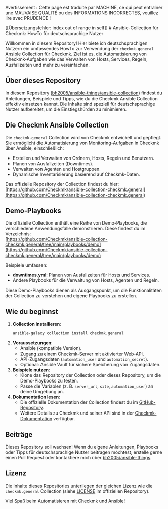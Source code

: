 Avertissement : Cette page est traduite par MACHINE, ce qui peut entraîner une MAUVAISE QUALITÉ ou des INFORMATIONS INCORRECTES, veuillez lire avec PRUDENCE !

[[Übersetzungsfehler: index out of range in self]] # Ansible-Collection für Checkmk: HowTo für deutschsprachige Nutzer

Willkommen in diesem Repository! Hier biete ich deutschsprachigen Nutzern ein umfassendes HowTo zur Verwendung der `checkmk.general` Ansible Collection für Checkmk. Ziel ist es, die Automatisierung von Checkmk-Aufgaben wie das Verwalten von Hosts, Services, Regeln, Ausfallzeiten und mehr zu vereinfachen.

## Über dieses Repository
In diesem Repository ([bh2005/ansible-things/ansible-collection](https://github.com/bh2005/ansible-things/tree/main/ansible-collection)) findest du Anleitungen, Beispiele und Tipps, wie du die Checkmk Ansible Collection effektiv einsetzen kannst. Die Inhalte sind speziell für deutschsprachige Nutzer aufbereitet, um die Einstiegshürden zu minimieren.

## Die Checkmk Ansible Collection
Die `checkmk.general` Collection wird von Checkmk entwickelt und gepflegt. Sie ermöglicht die Automatisierung von Monitoring-Aufgaben in Checkmk über Ansible, einschließlich:
- Erstellen und Verwalten von Ordnern, Hosts, Regeln und Benutzern.
- Planen von Ausfallzeiten (Downtimes).
- Verwalten von Agenten und Hostgruppen.
- Dynamische Inventarisierung basierend auf Checkmk-Daten.

Das offizielle Repository der Collection findest du hier:  
[https://github.com/Checkmk/ansible-collection-checkmk.general](https://github.com/Checkmk/ansible-collection-checkmk.general)

## Demo-Playbooks
Die offizielle Collection enthält eine Reihe von Demo-Playbooks, die verschiedene Anwendungsfälle demonstrieren. Diese findest du im Verzeichnis:  
[https://github.com/Checkmk/ansible-collection-checkmk.general/tree/main/playbooks/demo](https://github.com/Checkmk/ansible-collection-checkmk.general/tree/main/playbooks/demo)

Beispiele umfassen:
- **downtimes.yml**: Planen von Ausfallzeiten für Hosts und Services.
- Andere Playbooks für die Verwaltung von Hosts, Agenten und Regeln.

Diese Demo-Playbooks dienen als Ausgangspunkt, um die Funktionalitäten der Collection zu verstehen und eigene Playbooks zu erstellen.

## Wie du beginnst
1. **Collection installieren**:
   ```bash
   ansible-galaxy collection install checkmk.general
   ```
2. **Voraussetzungen**:
   - Ansible (kompatible Version).
   - Zugang zu einem Checkmk-Server mit aktivierter Web-API.
   - API-Zugangsdaten (`automation_user` und `automation_secret`).
   - Optional: Ansible Vault für sichere Speicherung von Zugangsdaten.
3. **Beispiele nutzen**:
   - Klone das Repository der Collection oder dieses Repository, um die Demo-Playbooks zu testen.
   - Passe die Variablen (z. B. `server_url`, `site`, `automation_user`) an deine Umgebung an.
4. **Dokumentation lesen**:
   - Die offizielle Dokumentation der Collection findest du im [GitHub-Repository](https://github.com/Checkmk/ansible-collection-checkmk.general).
   - Weitere Details zu Checkmk und seiner API sind in der [Checkmk-Dokumentation](https://docs.checkmk.com) verfügbar.

## Beiträge
Dieses Repository soll wachsen! Wenn du eigene Anleitungen, Playbooks oder Tipps für deutschsprachige Nutzer beitragen möchtest, erstelle gerne einen Pull Request oder kontaktiere mich über [bh2005/ansible-things](https://github.com/bh2005/ansible-things).

## Lizenz
Die Inhalte dieses Repositories unterliegen der gleichen Lizenz wie die `checkmk.general` Collection (siehe [LICENSE](https://github.com/Checkmk/ansible-collection-checkmk.general/blob/main/LICENSE) im offiziellen Repository).

Viel Spaß beim Automatisieren mit Checkmk und Ansible!
